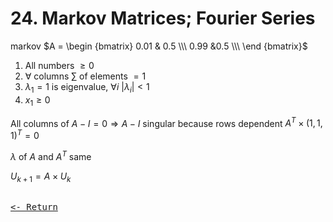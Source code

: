 # 24. Markov Matrices; Fourier Series

markov $A = \begin {bmatrix} 0.01 & 0.5 \\\ 0.99 &0.5 \\\ \end {bmatrix}$

1. All numbers $≥ 0$
2. $\forall$ columns $\sum$ of elements $= 1$
3. $\lambda_1 = 1$ is eigenvalue, $\forall i$  $|\lambda_i| < 1$
4. $x_1 \geq 0$

All columns of $A - I = 0 ⇒ A-I$ singular because rows dependent $A^T\times (1,1,1)^T = 0$

$\lambda$ of $A$ and $A^T$ same

$U_{k+1} = A\times U_k$

[<kbd><br><- Return<br></kbd>](MIT.md)
